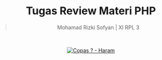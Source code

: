 <div align="center">

# Tugas Review Materi PHP

> Mohamad Rizki Sofyan | XI RPL 3
 
<br>
  
[![Copas ?  - Haram](https://img.shields.io/badge/Copas_%3F_-Haram-red)]()
  
</div>
